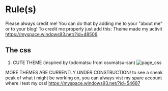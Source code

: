 # Rule(s)
Please always credit me! You can do that by adding me to your "about me" or to your blog! To credit me properly just add this: Theme made my activit https://myspace.windows93.net/?id=48506

## The css
1. CUTE THEME (inspired by todomatsu from osomatsu-san)
![page_css](https://user-images.githubusercontent.com/78664824/107150533-85f1f100-695e-11eb-91f8-45918c37e9ec.PNG)

MORE THEMES ARE CURRENTLY UNDER CONSTRUCTION! to see a sneak peak of what i might be working on, you can always vist my spare account where i test my css! https://myspace.windows93.net/?id=54687
